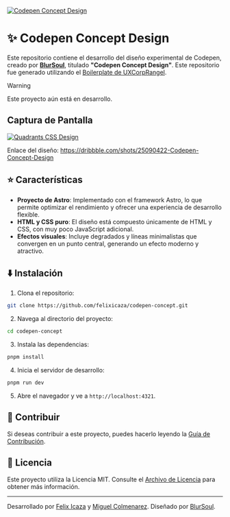 [![Codepen Concept Design](./assets/codepen-concept.jpg)](https://dribbble.com/shots/25090422-Codepen-Concept-Design)

# ✨ Codepen Concept Design

Este repositorio contiene el desarrollo del diseño experimental de Codepen, creado por [**BlurSoul**](https://dribbble.com/BlurSoul), titulado **"Codepen Concept Design"**. Este repositorio fue generado utilizando el [Boilerplate de UXCorpRangel](https://github.com/UXCorpRangel/boilerplate).

> [!WARNING]
> Este proyecto aún está en desarrollo.

## Captura de Pantalla

[![Quadrants CSS Design](./assets/codepen-concept-screenshot.jpeg)](https://dribbble.com/shots/25090422-Codepen-Concept-Design)

Enlace del diseño:
https://dribbble.com/shots/25090422-Codepen-Concept-Design

## ⭐ Características

- **Proyecto de Astro**: Implementado con el framework Astro, lo que permite optimizar el rendimiento y ofrecer una experiencia de desarrollo flexible.
- **HTML y CSS puro**: El diseño está compuesto únicamente de HTML y CSS, con muy poco JavaScript adicional.
- **Efectos visuales**: Incluye degradados y líneas minimalistas que convergen en un punto central, generando un efecto moderno y atractivo.

## ⬇️ Instalación

1. Clona el repositorio:

```bash
git clone https://github.com/felixicaza/codepen-concept.git
```

2. Navega al directorio del proyecto:

```bash
cd codepen-concept
```

3. Instala las dependencias:

```bash
pnpm install
```

4. Inicia el servidor de desarrollo:

```bash
pnpm run dev
```

5. Abre el navegador y ve a `http://localhost:4321`.

## 🤝 Contribuir

Si deseas contribuir a este proyecto, puedes hacerlo leyendo la [Guía de Contribución](./CONTRIBUTING.md).

## 📄 Licencia

Este proyecto utiliza la Licencia MIT. Consulte el [Archivo de Licencia](./LICENCE) para obtener más información.

---

Desarrollado por [Felix Icaza](https://felixicaza.com) y [Miguel Colmenarez](https://github.com/colmedev). Diseñado por [BlurSoul](https://dribbble.com/BlurSoul).
